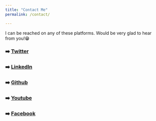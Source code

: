 ```yaml
---
title: "Contact Me"
permalink: /contact/

---
```


I can be reached on any of these platforms. Would be very glad to hear from you!😁


### ➡️ [Twitter](https://twitter.com/diversekhaulat)

### ➡️ [LinkedIn](https://www.linkedin.com/in/khaulat/)

### ➡️ [Github](https://github.com/Khaulat)

### ➡️ [Youtube](https://www.youtube.com/channel/UCPqKqdnwCec7EmpgPublQqA)

### ➡️ [Facebook](https://www.facebook.com/diversekhaulat)

